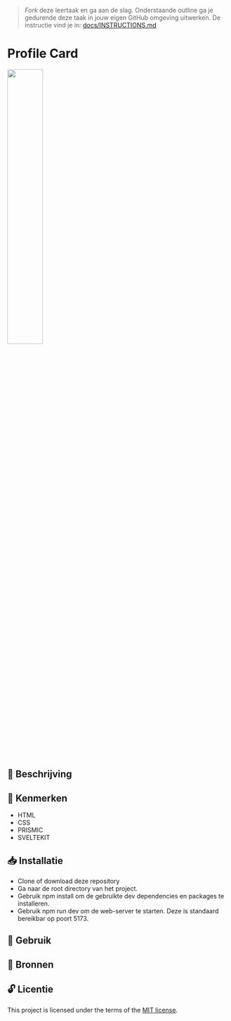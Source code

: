 > _Fork_ deze leertaak en ga aan de slag. Onderstaande outline ga je gedurende deze taak in jouw eigen GitHub omgeving uitwerken. De instructie vind je in: [docs/INSTRUCTIONS.md](docs/INSTRUCTIONS.md)

# Profile Card
<!-- Geef je project een titel en schrijf in één zin wat het is -->
<img src="https://github.com/iBadr49/your-tribe-for-life-profile-card/assets/112857932/927e7f6d-edf6-447a-9ec1-1763e28090a7" height=40%>



## 📂 Beschrijving
<!-- In de Beschrijving staat hoe je project er uit ziet, hoe het werkt en wat je er mee kan. -->
<!-- Voeg een mooie poster visual toe 📸 -->
<!-- Voeg een link toe naar Github Pages 🌐-->

## 🚀 Kenmerken
<!-- Bij Kenmerken staat welke technieken zijn gebruikt en hoe. Wat is de HTML structuur? Wat zijn de belangrijkste dingen in CSS? Wat is er met Javascript gedaan en hoe? Misschien heb je een framwork of library gebruikt? -->

- HTML
- CSS
- PRISMIC
- SVELTEKIT

## 📥 Installatie

- Clone of download deze repository
- Ga naar de root directory van het project.
- Gebruik npm install om de gebruikte dev dependencies en packages te installeren.
- Gebruik npm run dev om de web-server te starten. Deze is standaard bereikbar op poort 5173.

## 🔨 Gebruik

## 📖 Bronnen

## 🔓 Licentie

This project is licensed under the terms of the [MIT license](./LICENSE).


